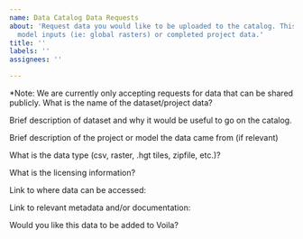 ```yaml
---
name: Data Catalog Data Requests
about: 'Request data you would like to be uploaded to the catalog. This can be general
  model inputs (ie: global rasters) or completed project data.'
title: ''
labels: ''
assignees: ''

---
```


*Note: We are currently only accepting requests for data that can be shared publicly.
What is the name of the dataset/project data?

Brief description of dataset and why it would be useful to go on the catalog.

Brief description of the project or model the data came from (if relevant)

What is the data type (csv, raster, .hgt tiles, zipfile, etc.)?

What is the licensing information?

Link to where data can be accessed:

Link to relevant metadata and/or documentation:

Would you like this data to be added to Voila?
